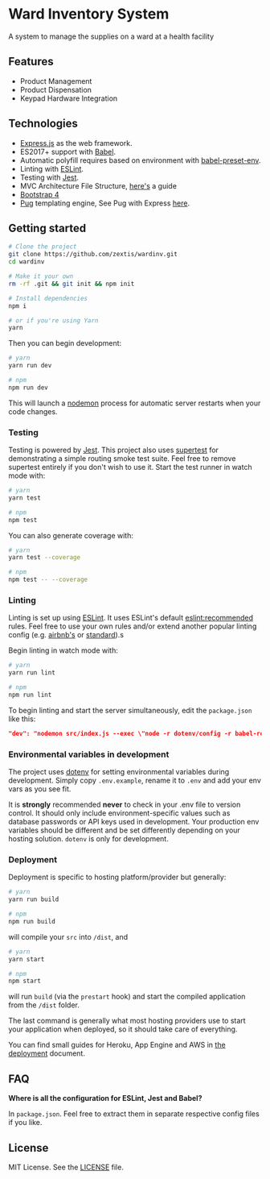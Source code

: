 # Ward Inventory System

A system to manage the supplies on a ward at a health facility

## Features

- Product Management
- Product Dispensation
- Keypad Hardware Integration

## Technologies

- [Express.js](https://expressjs.com/) as the web framework.
- ES2017+ support with [Babel](https://babeljs.io/).
- Automatic polyfill requires based on environment with [babel-preset-env](https://github.com/babel/babel-preset-env).
- Linting with [ESLint](http://eslint.org/).
- Testing with [Jest](https://facebook.github.io/jest/).
- MVC Architecture File Structure, [here's](MVC.md) a guide
- [Bootstrap 4](https://getbootstrap.com/)
- [Pug](https://pugjs.org/api/getting-started.html) templating engine, See Pug with Express [here](https://expressjs.com/en/guide/using-template-engines.html).

## Getting started

```sh
# Clone the project
git clone https://github.com/zextis/wardinv.git
cd wardinv

# Make it your own
rm -rf .git && git init && npm init

# Install dependencies
npm i

# or if you're using Yarn
yarn
```

Then you can begin development:

```sh
# yarn
yarn run dev

# npm
npm run dev
```

This will launch a [nodemon](https://nodemon.io/) process for automatic server restarts when your code changes.

### Testing

Testing is powered by [Jest](https://facebook.github.io/jest/). This project also uses [supertest](https://github.com/visionmedia/supertest) for demonstrating a simple routing smoke test suite. Feel free to remove supertest entirely if you don't wish to use it.
Start the test runner in watch mode with:

```sh
# yarn
yarn test

# npm
npm test
```

You can also generate coverage with:

```sh
# yarn
yarn test --coverage

# npm
npm test -- --coverage
```

### Linting

Linting is set up using [ESLint](http://eslint.org/). It uses ESLint's default [eslint:recommended](https://github.com/eslint/eslint/blob/master/conf/eslint.json) rules. Feel free to use your own rules and/or extend another popular linting config (e.g. [airbnb's](https://www.npmjs.com/package/eslint-config-airbnb) or [standard](https://github.com/feross/eslint-config-standard)).s

Begin linting in watch mode with:

```sh
# yarn
yarn run lint

# npm
npm run lint
```

To begin linting and start the server simultaneously, edit the `package.json` like this:

```json
"dev": "nodemon src/index.js --exec \"node -r dotenv/config -r babel-register\" | npm run lint"
```

### Environmental variables in development

The project uses [dotenv](https://www.npmjs.com/package/dotenv) for setting environmental variables during development. Simply copy `.env.example`, rename it to `.env` and add your env vars as you see fit.

It is **strongly** recommended **never** to check in your .env file to version control. It should only include environment-specific values such as database passwords or API keys used in development. Your production env variables should be different and be set differently depending on your hosting solution. `dotenv` is only for development.

### Deployment

Deployment is specific to hosting platform/provider but generally:

```sh
# yarn
yarn run build

# npm
npm run build
```

will compile your `src` into `/dist`, and

```sh
# yarn
yarn start

# npm
npm start
```

will run `build` (via the `prestart` hook) and start the compiled application from the `/dist` folder.

The last command is generally what most hosting providers use to start your application when deployed, so it should take care of everything.

You can find small guides for Heroku, App Engine and AWS in [the deployment](DEPLOYMENT.md) document.

## FAQ

**Where is all the configuration for ESLint, Jest and Babel?**

In `package.json`. Feel free to extract them in separate respective config files if you like.

## License

MIT License. See the [LICENSE](LICENSE) file.

